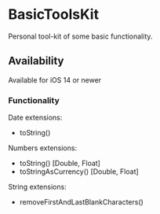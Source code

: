 # BasicToolsKit
Personal tool-kit of some basic functionality.

## Availability
Available for iOS 14 or newer

### Functionality
Date extensions:
 - toString()

Numbers extensions:
- toString() [Double, Float]
- toStringAsCurrency() [Double, Float]

String extensions:
- removeFirstAndLastBlankCharacters()
